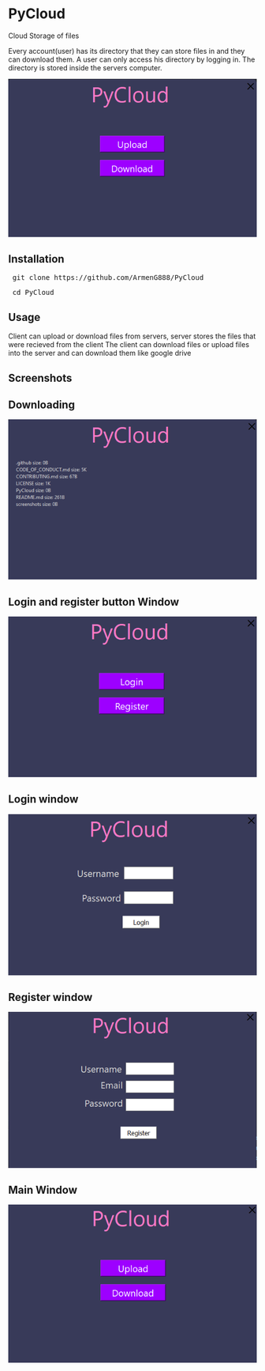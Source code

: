 # PyCloud
Cloud Storage of files

Every account(user) has its directory that they can store files in and they can download them. A user can only access his directory by logging in. The directory is stored inside the servers computer.

![Image of the client](https://raw.githubusercontent.com/ArmenG888/PyCloud/main/screenshots/PyCloud.PNG)

<h2> Installation </h2>
<pre> git clone https://github.com/ArmenG888/PyCloud </pre>
<pre> cd PyCloud </pre>

<h2> Usage </h2>
Client can upload or download files from servers, server stores the files that were recieved from the client
The client can download files or upload files into the server and can download them like google drive
<h2> Screenshots </h2>

<h2> Downloading </h2>

![Image of the client](https://raw.githubusercontent.com/ArmenG888/PyCloud/main/screenshots/PyCloudDownload.PNG)

<h2> Login and register button Window </h2>

![Image of the client](https://raw.githubusercontent.com/ArmenG888/PyCloud/main/screenshots/loginandregisterwindow.PNG)

<h2> Login window</h2>

![Image of the client](https://raw.githubusercontent.com/ArmenG888/PyCloud/main/screenshots/login.PNG)

<h2> Register window </h2>

![Image of the client](https://raw.githubusercontent.com/ArmenG888/PyCloud/main/screenshots/Register.PNG)

<h2> Main Window </h2>

![Image of the client](https://raw.githubusercontent.com/ArmenG888/PyCloud/main/screenshots/MainWindow.PNG)

